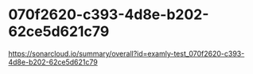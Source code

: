 # 070f2620-c393-4d8e-b202-62ce5d621c79
https://sonarcloud.io/summary/overall?id=examly-test_070f2620-c393-4d8e-b202-62ce5d621c79
